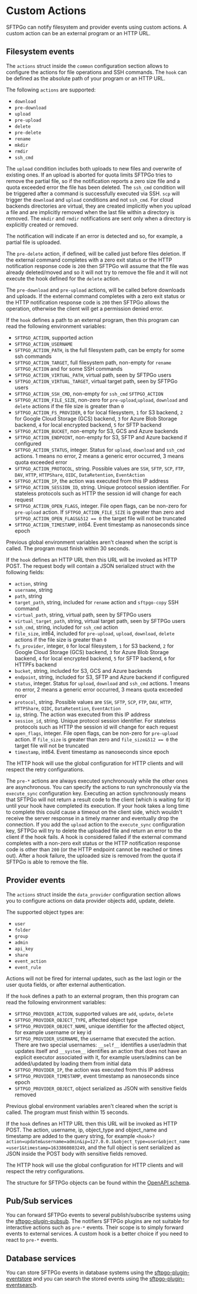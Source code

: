# Custom Actions

SFTPGo can notify filesystem and provider events using custom actions. A custom action can be an external program or an HTTP URL.

## Filesystem events

The `actions` struct inside the `common` configuration section allows to configure the actions for file operations and SSH commands.
The `hook` can be defined as the absolute path of your program or an HTTP URL.

The following `actions` are supported:

- `download`
- `pre-download`
- `upload`
- `pre-upload`
- `delete`
- `pre-delete`
- `rename`
- `mkdir`
- `rmdir`
- `ssh_cmd`

The `upload` condition includes both uploads to new files and overwrite of existing ones. If an upload is aborted for quota limits SFTPGo tries to remove the partial file, so if the notification reports a zero size file and a quota exceeded error the file has been deleted. The `ssh_cmd` condition will be triggered after a command is successfully executed via SSH. `scp` will trigger the `download` and `upload` conditions and not `ssh_cmd`.
For cloud backends directories are virtual, they are created implicitly when you upload a file and are implicitly removed when the last file within a directory is removed. The `mkdir` and `rmdir` notifications are sent only when a directory is explicitly created or removed.

The notification will indicate if an error is detected and so, for example, a partial file is uploaded.

The `pre-delete` action, if defined, will be called just before files deletion. If the external command completes with a zero exit status or the HTTP notification response code is `200` then SFTPGo will assume that the file was already deleted/moved and so it will not try to remove the file and it will not execute the hook defined for the `delete` action.

The `pre-download` and `pre-upload` actions, will be called before downloads and uploads. If the external command completes with a zero exit status or the HTTP notification response code is `200` then SFTPGo allows the operation, otherwise the client will get a permission denied error.

If the `hook` defines a path to an external program, then this program can read the following environment variables:

- `SFTPGO_ACTION`, supported action
- `SFTPGO_ACTION_USERNAME`
- `SFTPGO_ACTION_PATH`, is the full filesystem path, can be empty for some ssh commands
- `SFTPGO_ACTION_TARGET`, full filesystem path, non-empty for `rename` `SFTPGO_ACTION` and for some SSH commands
- `SFTPGO_ACTION_VIRTUAL_PATH`, virtual path, seen by SFTPGo users
- `SFTPGO_ACTION_VIRTUAL_TARGET`, virtual target path, seen by SFTPGo users
- `SFTPGO_ACTION_SSH_CMD`, non-empty for `ssh_cmd` `SFTPGO_ACTION`
- `SFTPGO_ACTION_FILE_SIZE`, non-zero for `pre-upload`,`upload`, `download` and `delete` actions if the file size is greater than `0`
- `SFTPGO_ACTION_FS_PROVIDER`, `0` for local filesystem, `1` for S3 backend, `2` for Google Cloud Storage (GCS) backend, `3` for Azure Blob Storage backend, `4` for local encrypted backend, `5` for SFTP backend
- `SFTPGO_ACTION_BUCKET`, non-empty for S3, GCS and Azure backends
- `SFTPGO_ACTION_ENDPOINT`, non-empty for S3, SFTP and Azure backend if configured
- `SFTPGO_ACTION_STATUS`, integer. Status for `upload`, `download` and `ssh_cmd` actions. 1 means no error, 2 means a generic error occurred, 3 means quota exceeded error
- `SFTPGO_ACTION_PROTOCOL`, string. Possible values are `SSH`, `SFTP`, `SCP`, `FTP`, `DAV`, `HTTP`, `HTTPShare`, `OIDC`, `DataRetention`, `EventAction`
- `SFTPGO_ACTION_IP`, the action was executed from this IP address
- `SFTPGO_ACTION_SESSION_ID`, string. Unique protocol session identifier. For stateless protocols such as HTTP the session id will change for each request
- `SFTPGO_ACTION_OPEN_FLAGS`, integer. File open flags, can be non-zero for `pre-upload` action. If `SFTPGO_ACTION_FILE_SIZE` is greater than zero and `SFTPGO_ACTION_OPEN_FLAGS&512 == 0` the target file will not be truncated
- `SFTPGO_ACTION_TIMESTAMP`, int64. Event timestamp as nanoseconds since epoch

Previous global environment variables aren't cleared when the script is called.
The program must finish within 30 seconds.

If the `hook` defines an HTTP URL then this URL will be invoked as HTTP POST. The request body will contain a JSON serialized struct with the following fields:

- `action`, string
- `username`, string
- `path`, string
- `target_path`, string, included for `rename` action and `sftpgo-copy` SSH command
- `virtual_path`, string, virtual path, seen by SFTPGo users
- `virtual_target_path`, string, virtual target path, seen by SFTPGo users
- `ssh_cmd`, string, included for `ssh_cmd` action
- `file_size`, int64, included for `pre-upload`, `upload`, `download`, `delete` actions if the file size is greater than `0`
- `fs_provider`, integer, `0` for local filesystem, `1` for S3 backend, `2` for Google Cloud Storage (GCS) backend, `3` for Azure Blob Storage backend, `4` for local encrypted backend, `5` for SFTP backend, `6` for HTTPFs backend
- `bucket`, string, included for S3, GCS and Azure backends
- `endpoint`, string, included for S3, SFTP and Azure backend if configured
- `status`, integer. Status for `upload`, `download` and `ssh_cmd` actions. 1 means no error, 2 means a generic error occurred, 3 means quota exceeded error
- `protocol`, string. Possible values are `SSH`, `SFTP`, `SCP`, `FTP`, `DAV`, `HTTP`, `HTTPShare`, `OIDC`, `DataRetention`, `EventAction`
- `ip`, string. The action was executed from this IP address
- `session_id`, string. Unique protocol session identifier. For stateless protocols such as HTTP the session id will change for each request
- `open_flags`, integer. File open flags, can be non-zero for `pre-upload` action. If `file_size` is greater than zero and `file_size&512 == 0` the target file will not be truncated
- `timestamp`, int64. Event timestamp as nanoseconds since epoch

The HTTP hook will use the global configuration for HTTP clients and will respect the retry configurations.

The `pre-*` actions are always executed synchronously while the other ones are asynchronous. You can specify the actions to run synchronously via the `execute_sync` configuration key. Executing an action synchronously means that SFTPGo will not return a result code to the client (which is waiting for it) until your hook have completed its execution. If your hook takes a long time to complete this could cause a timeout on the client side, which wouldn't receive the server response in a timely manner and eventually drop the connection.
If you add the `upload` action to the `execute_sync` configuration key, SFTPGo will try to delete the uploaded file and return an error to the client if the hook fails. A hook is considered failed if the external command completes with a non-zero exit status or the HTTP notification response code is other than `200` (or the HTTP endpoint cannot be reached or times out).
After a hook failure, the uploaded size is removed from the quota if SFTPGo is able to remove the file.

## Provider events

The `actions` struct inside the `data_provider` configuration section allows you to configure actions on data provider objects add, update, delete.

The supported object types are:

- `user`
- `folder`
- `group`
- `admin`
- `api_key`
- `share`
- `event_action`
- `event_rule`

Actions will not be fired for internal updates, such as the last login or the user quota fields, or after external authentication.

If the `hook` defines a path to an external program, then this program can read the following environment variables:

- `SFTPGO_PROVIDER_ACTION`, supported values are `add`, `update`, `delete`
- `SFTPGO_PROVIDER_OBJECT_TYPE`, affected object type
- `SFTPGO_PROVIDER_OBJECT_NAME`, unique identifier for the affected object, for example username or key id
- `SFTPGO_PROVIDER_USERNAME`, the username that executed the action. There are two special usernames: `__self__` identifies a user/admin that updates itself and `__system__` identifies an action that does not have an explicit executor associated with it, for example users/admins can be added/updated by loading them from initial data
- `SFTPGO_PROVIDER_IP`, the action was executed from this IP address
- `SFTPGO_PROVIDER_TIMESTAMP`, event timestamp as nanoseconds since epoch
- `SFTPGO_PROVIDER_OBJECT`, object serialized as JSON with sensitive fields removed

Previous global environment variables aren't cleared when the script is called.
The program must finish within 15 seconds.

If the `hook` defines an HTTP URL then this URL will be invoked as HTTP POST. The action, username, ip, object_type and object_name and timestamp are added to the query string, for example `<hook>?action=update&username=admin&ip=127.0.0.1&object_type=user&object_name=user1&timestamp=1633860803249`, and the full object is sent serialized as JSON inside the POST body with sensitive fields removed.

The HTTP hook will use the global configuration for HTTP clients and will respect the retry configurations.

The structure for SFTPGo objects can be found within the [OpenAPI schema](../openapi/openapi.yaml).

## Pub/Sub services

You can forward SFTPGo events to several publish/subscribe systems using the [sftpgo-plugin-pubsub](https://github.com/sftpgo/sftpgo-plugin-pubsub). The notifiers SFTPGo plugins are not suitable for interactive actions such as `pre-*` events. Their scope is to simply forward events to external services. A custom hook is a better choice if you need to react to `pre-*` events.

## Database services

You can store SFTPGo events in database systems using the [sftpgo-plugin-eventstore](https://github.com/sftpgo/sftpgo-plugin-eventstore) and you can search the stored events using the [sftpgo-plugin-eventsearch](https://github.com/sftpgo/sftpgo-plugin-eventsearch).
